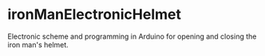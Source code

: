 # ironManElectronicHelmet
Electronic scheme and programming in Arduino for opening and closing the iron man's helmet.
